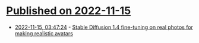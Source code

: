 # [Published on 2022-11-15](index.md)

* [2022-11-15, 03:47:24](https://news.ycombinator.com/item?id=33605025) - [Stable Diffusion 1.4 fine-tuning on real photos for making realistic avatars](https://portret.ai/)

